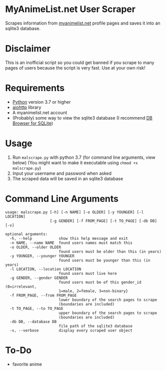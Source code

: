 # MyAnimeList.net User Scraper
Scrapes information from [myanimelist.net](https://myanimelist.net/) profile pages and saves it into an sqlite3 database.
# Disclaimer
This is an inofficial script so you could get banned if you scrape to many pages of users because the script is very fast.
Use at your own risk!
# Requirements
* [Python](https://www.python.org/) version 3.7 or higher
* [aiohttp](https://pypi.org/project/aiohttp/) library
* A myanimelist.net account
* (Probably) some way to view the sqlite3 database (I recommend [DB Browser for SQLite](https://sqlitebrowser.org/))
# Usage
1. Run `malscrape.py` with python 3.7 (for command line arguments, view below) (You might want to make it executable using `chmod +x malscrape.py`)
2. Input your username and password when asked
3. The scraped data will be saved in an sqlite3 database
# Command Line Arguments
```
usage: malscrape.py [-h] [-n NAME] [-o OLDER] [-y YOUNGER] [-l LOCATION]
                    [-g GENDER] [-f FROM_PAGE] [-t TO_PAGE] [-db DB] [-v]

optional arguments:
  -h, --help            show this help message and exit
  -n NAME, --name NAME  found users names must match this
  -o OLDER, --older OLDER
                        found users must be older than this (in years)
  -y YOUNGER, --younger YOUNGER
                        found users must be younger than this (in years)
  -l LOCATION, --location LOCATION
                        found users must live here
  -g GENDER, --gender GENDER
                        found users must be of this gender_id (0=irrelevant,
                        1=male, 2=female, 3=non-binary}
  -f FROM_PAGE, --from FROM_PAGE
                        lower boundary of the search pages to scrape
                        (boundaries are included)
  -t TO_PAGE, --to TO_PAGE
                        upper boundary of the search pages to scrape
                        (boundaries are included)
  -db DB, --database DB
                        file path of the sqlite3 database
  -v, --verbose         display every scraped user object
```
# To-Do
* favorite anime

